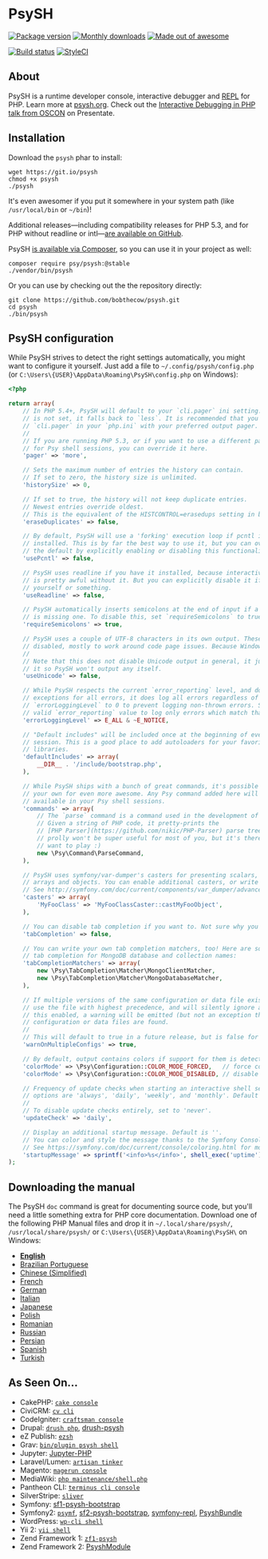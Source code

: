 # PsySH

[![Package version](https://img.shields.io/packagist/v/psy/psysh.svg?style=flat-square)](https://packagist.org/packages/psy/psysh)
[![Monthly downloads](http://img.shields.io/packagist/dm/psy/psysh.svg?style=flat-square)](https://packagist.org/packages/psy/psysh)
[![Made out of awesome](https://img.shields.io/badge/made_out_of_awesome-✓-brightgreen.svg?style=flat-square)](http://psysh.org)

[![Build status](https://img.shields.io/travis/bobthecow/psysh/master.svg?style=flat-square)](http://travis-ci.org/bobthecow/psysh)
[![StyleCI](https://styleci.io/repos/4549925/shield)](https://styleci.io/repos/4549925)


## About

PsySH is a runtime developer console, interactive debugger and [REPL](https://en.wikipedia.org/wiki/Read%E2%80%93eval%E2%80%93print_loop) for PHP. Learn more at [psysh.org](http://psysh.org/). Check out the [Interactive Debugging in PHP talk from OSCON](https://presentate.com/bobthecow/talks/php-for-pirates) on Presentate.


## Installation

Download the `psysh` phar to install:

```
wget https://git.io/psysh
chmod +x psysh
./psysh
```

It's even awesomer if you put it somewhere in your system path (like `/usr/local/bin` or `~/bin`)!

Additional releases—including compatibility releases for PHP 5.3, and for PHP without readline or intl—[are available on GitHub](https://github.com/bobthecow/psysh/releases).

PsySH [is available via Composer](https://packagist.org/packages/psy/psysh), so you can use it in your project as well:

```
composer require psy/psysh:@stable
./vendor/bin/psysh
```

Or you can use by checking out the the repository directly:

```
git clone https://github.com/bobthecow/psysh.git
cd psysh
./bin/psysh
```


## PsySH configuration

While PsySH strives to detect the right settings automatically, you might want to configure it yourself. Just add a file to `~/.config/psysh/config.php` (or `C:\Users\{USER}\AppData\Roaming\PsySH\config.php` on Windows):

```php
<?php

return array(
    // In PHP 5.4+, PsySH will default to your `cli.pager` ini setting. If this
    // is not set, it falls back to `less`. It is recommended that you set up
    // `cli.pager` in your `php.ini` with your preferred output pager.
    // 
    // If you are running PHP 5.3, or if you want to use a different pager only
    // for Psy shell sessions, you can override it here.
    'pager' => 'more',

    // Sets the maximum number of entries the history can contain.
    // If set to zero, the history size is unlimited.
    'historySize' => 0,

    // If set to true, the history will not keep duplicate entries.
    // Newest entries override oldest.
    // This is the equivalent of the HISTCONTROL=erasedups setting in bash.
    'eraseDuplicates' => false,

    // By default, PsySH will use a 'forking' execution loop if pcntl is
    // installed. This is by far the best way to use it, but you can override
    // the default by explicitly enabling or disabling this functionality here.
    'usePcntl' => false,

    // PsySH uses readline if you have it installed, because interactive input
    // is pretty awful without it. But you can explicitly disable it if you hate
    // yourself or something.
    'useReadline' => false,

    // PsySH automatically inserts semicolons at the end of input if a statement
    // is missing one. To disable this, set `requireSemicolons` to true.
    'requireSemicolons' => true,

    // PsySH uses a couple of UTF-8 characters in its own output. These can be
    // disabled, mostly to work around code page issues. Because Windows.
    //
    // Note that this does not disable Unicode output in general, it just makes
    // it so PsySH won't output any itself.
    'useUnicode' => false,

    // While PsySH respects the current `error_reporting` level, and doesn't throw
    // exceptions for all errors, it does log all errors regardless of level. Set
    // `errorLoggingLevel` to 0 to prevent logging non-thrown errors. Set it to any
    // valid `error_reporting` value to log only errors which match that level.
    'errorLoggingLevel' => E_ALL & ~E_NOTICE,

    // "Default includes" will be included once at the beginning of every PsySH
    // session. This is a good place to add autoloaders for your favorite
    // libraries.
    'defaultIncludes' => array(
        __DIR__ . '/include/bootstrap.php',
    ),

    // While PsySH ships with a bunch of great commands, it's possible to add
    // your own for even more awesome. Any Psy command added here will be
    // available in your Psy shell sessions.
    'commands' => array(
        // The `parse` command is a command used in the development of PsySH.
        // Given a string of PHP code, it pretty-prints the
        // [PHP Parser](https://github.com/nikic/PHP-Parser) parse tree. It
        // prolly won't be super useful for most of you, but it's there if you
        // want to play :)
        new \Psy\Command\ParseCommand,
    ),

    // PsySH uses symfony/var-dumper's casters for presenting scalars, resources,
    // arrays and objects. You can enable additional casters, or write your own!
    // See http://symfony.com/doc/current/components/var_dumper/advanced.html#casters
    'casters' => array(
        'MyFooClass' => 'MyFooClassCaster::castMyFooObject',
    ),

    // You can disable tab completion if you want to. Not sure why you'd want to.
    'tabCompletion' => false,

    // You can write your own tab completion matchers, too! Here are some that enable
    // tab completion for MongoDB database and collection names:
    'tabCompletionMatchers' => array(
        new \Psy\TabCompletion\Matcher\MongoClientMatcher,
        new \Psy\TabCompletion\Matcher\MongoDatabaseMatcher,
    ),

    // If multiple versions of the same configuration or data file exist, PsySH will
    // use the file with highest precedence, and will silently ignore all others. With
    // this enabled, a warning will be emitted (but not an exception thrown) if multiple
    // configuration or data files are found.
    //
    // This will default to true in a future release, but is false for now.
    'warnOnMultipleConfigs' => true,

    // By default, output contains colors if support for them is detected. To override:
    'colorMode' => \Psy\Configuration::COLOR_MODE_FORCED,   // force colors in output
    'colorMode' => \Psy\Configuration::COLOR_MODE_DISABLED, // disable colors in output

    // Frequency of update checks when starting an interactive shell session. Valid
    // options are 'always', 'daily', 'weekly', and 'monthly'. Default is 'weekly'.
    //
    // To disable update checks entirely, set to 'never'.
    'updateCheck' => 'daily',

    // Display an additional startup message. Default is ''.
    // You can color and style the message thanks to the Symfony Console tags.
    // See https://symfony.com/doc/current/console/coloring.html for more details.
    'startupMessage' => sprintf('<info>%s</info>', shell_exec('uptime')),
);
```


## Downloading the manual

The PsySH `doc` command is great for documenting source code, but you'll need a little something extra for PHP core documentation. Download one of the following PHP Manual files and drop it in `~/.local/share/psysh/`, `/usr/local/share/psysh/` or `C:\Users\{USER}\AppData\Roaming\PsySH\` on Windows:

 * **[English](http://psysh.org/manual/en/php_manual.sqlite)**
 * [Brazilian Portuguese](http://psysh.org/manual/pt_BR/php_manual.sqlite)
 * [Chinese (Simplified)](http://psysh.org/manual/zh/php_manual.sqlite)
 * [French](http://psysh.org/manual/fr/php_manual.sqlite)
 * [German](http://psysh.org/manual/de/php_manual.sqlite)
 * [Italian](http://psysh.org/manual/it/php_manual.sqlite)
 * [Japanese](http://psysh.org/manual/ja/php_manual.sqlite)
 * [Polish](http://psysh.org/manual/pl/php_manual.sqlite)
 * [Romanian](http://psysh.org/manual/ro/php_manual.sqlite)
 * [Russian](http://psysh.org/manual/ru/php_manual.sqlite)
 * [Persian](http://psysh.org/manual/fa/php_manual.sqlite)
 * [Spanish](http://psysh.org/manual/es/php_manual.sqlite)
 * [Turkish](http://psysh.org/manual/tr/php_manual.sqlite)



## As Seen On…

 * CakePHP: [`cake console`](http://book.cakephp.org/3.0/en/console-and-shells/repl.html)
 * CiviCRM: [`cv cli`](https://github.com/civicrm/cv)
 * CodeIgniter: [`craftsman console`](https://ci-craftsman.github.io/documentation/)
 * Drupal: [`drush php`](http://drushcommands.com/drush-8x/core/core-cli/), [drush-psysh](https://github.com/grota/drush-psysh)
 * eZ Publish: [`ezsh`](https://github.com/lolautruche/ezsh)
 * Grav: [`bin/plugin psysh shell`](https://github.com/akeif/grav-plugin-psysh)
 * Jupyter: [Jupyter-PHP](https://github.com/Litipk/Jupyter-PHP)
 * Laravel/Lumen: [`artisan tinker`](https://github.com/laravel/tinker)
 * Magento: [`magerun console`](https://github.com/netz98/n98-magerun/blob/develop/src/N98/Magento/Command/Developer/ConsoleCommand.php)
 * MediaWiki: [`php maintenance/shell.php`](https://github.com/wikimedia/mediawiki/blob/master/maintenance/shell.php)
 * Pantheon CLI: [`terminus cli console`](https://github.com/pantheon-systems/terminus)
 * SilverStripe: [`sliver`](https://github.com/littlegiant/sliver)
 * Symfony: [sf1-psysh-bootstrap](https://github.com/varas/sf1-psysh-bootstrap)
 * Symfony2: [`psymf`](https://github.com/navitronic/psymf), [sf2-psysh-bootstrap](https://github.com/varas/sf2-psysh-bootstrap), [symfony-repl](https://github.com/luxifer/symfony-repl), [PsyshBundle](https://github.com/theofidry/PsyshBundle)
 * WordPress: [`wp-cli shell`](https://github.com/wp-cli/wp-cli/blob/master/php/commands/shell.php)
 * Yii 2: [`yii shell`](https://github.com/yiisoft/yii2-shell)
 * Zend Framework 1: [`zf1-psysh`](https://github.com/giorgiolucca/zf1-psysh)
 * Zend Framework 2: [PsyshModule](https://zfmodules.com/gianarb/zf2-psysh-module)
